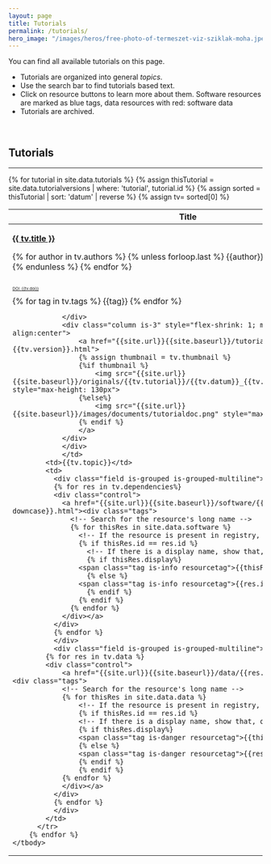 ```yaml
---
layout: page
title: Tutorials 
permalink: /tutorials/
hero_image: "/images/heros/free-photo-of-termeszet-viz-sziklak-moha.jpeg"
---
```



<!-- Read in dependencies for the table -->
<script src="{{site.url}}{{site.baseurl}}/assets/js/jquery-3.7.0.js"></script>  <!--Add JQuery-->
<script src="{{site.url}}{{site.baseurl}}/assets/js/jquery.dataTables.min.js"></script>
<link rel="stylesheet" type="text/css" href="{{site.url}}{{site.baseurl}}/assets/css/jquery.dataTables.min.css" />



<div class="content" markdown="1">
You can find all available tutorials on this page.
  
- Tutorials are organized into general *topics*. 
- Use the search bar to find tutorials based text.
- Click on resource buttons to learn more about them. Software resources are marked as blue tags, data resources with red: <span class="tag is-info">software</span> <span class="tag is-danger">data</span>
- Tutorials are archived. 

</div>

<br>

<div class="box">
  <h2 id="tutorials">Tutorials</h2>
  <hr>
  <!-- Filter out the relevant tutorials-->

  <table class="display" id="my-table">
	<thead>
		<tr><th>Title</th><th>Topic</th><th>Resources</th></tr>
	</thead>
	<tbody>
	<!-- go through all ttutorials -->
	  {% for tutorial in site.data.tutorials %}
		  <!-- find tutorialversions of this tutorial -->
		{% assign thisTutorial = site.data.tutorialversions | where: 'tutorial', tutorial.id %}
		<!-- sort them by date and reverse, first is mot up-to-date -->
		{% assign sorted = thisTutorial | sort: 'datum' | reverse %}
		{% assign tv= sorted[0] %}
		  <tr style="min-height:200px">
			<td style="text-align: left"> 
				<div class="columns">
				<div class="column is-9">
				<a href="{{site.url}}{{site.baseurl}}/tutorials/{{tv.tutorial}}-{{tv.version}}.html">
				<p><strong>{{ tv.title }} </strong></p>
				</a>
				<div>
				{% for author in tv.authors %}
					{% unless forloop.last %}
						{{author}},&nbsp;
					{% else %}
						{{author}}
					{% endunless %}
				{% endfor %}
				</div>
				<p></p>
			  <div class="field is-grouped is-grouped-multiline">
			    <a href="https://doi.org/{{tv.doi}}">
					<div class="control">
						<div class="tags has-addons" style="margin-bottom:8px;flex-wrap:nowrap;padding-top:0.25rem">
							<span class="tag is-dark is-small" style="font-size:0.5rem">DOI</span>
							<span class="tag is-info is-small" style="font-size:0.5rem">{{tv.doi}}</span>
						</div>
					</div>
				</a> 
				</div>
				<div class="tags">
				{% for tag in tv.tags %}
					<span class="tag is-white is-small">{{tag}}</span>
				{% endfor %}
				</div>
				
				
				</div>
				<div class="column is-3" style="flex-shrink: 1; min-height:130px; text-align:center">
					<a href="{{site.url}}{{site.baseurl}}/tutorials/{{tv.tutorial}}-{{tv.version}}.html">
					{% assign thumbnail = tv.thumbnail %}
					{%if thumbnail %}
						<img src="{{site.url}}{{site.baseurl}}/originals/{{tv.tutorial}}/{{tv.datum}}_{{tv.version}}/{{thumbnail}}" style="max-height: 130px">
					{%else%}
						<img src="{{site.url}}{{site.baseurl}}/images/documents/tutorialdoc.png" style="max-height: 130px">
					{% endif %}
					</a>
				</div>
				</div>
				</td>
			<td>{{tv.topic}}</td>
			<td>
			  <div class="field is-grouped is-grouped-multiline">
			  {% for res in tv.dependencies%}
			  <div class="control">
				<a href="{{site.url}}{{site.baseurl}}/software/{{res.id | downcase}}.html"><div class="tags">
				  <!-- Search for the resource's long name -->
				  {% for thisRes in site.data.software %}
					<!-- If the resource is present in registry, showi it -->
					{% if thisRes.id == res.id %}
					  <!-- If there is a display name, show that, otherwise use ID -->
					  {% if thisRes.display%}
					<span class="tag is-info resourcetag">{{thisRes.display}}</span>
					  {% else %}
					<span class="tag is-info resourcetag">{{res.id}}</span>
					  {% endif %}
					{% endif %}
				  {% endfor %}
				</div></a>
			  </div>
			  {% endfor %}
			  </div>
			  <div class="field is-grouped is-grouped-multiline">
			{% for res in tv.data %}
			<div class="control">
				<a href="{{site.url}}{{site.baseurl}}/data/{{res.id | downcase}}.html"><div class="tags">
				<!-- Search for the resource's long name -->
				{% for thisRes in site.data.data %}
					<!-- If the resource is present in registry, showi it -->
					{% if thisRes.id == res.id %}
					<!-- If there is a display name, show that, otherwise use ID -->
					{% if thisRes.display%}
					<span class="tag is-danger resourcetag">{{thisRes.display}}</span>
					{% else %}
					<span class="tag is-danger resourcetag">{{res.id}}</span>
					{% endif %}
					{% endif %}
				{% endfor %}
				</div></a>
			  </div>
			  {% endfor %}
			  </div>
			</td>
		  </tr>
		{% endfor %}
	</tbody>
  </table>

<!-- </div>  close column -->
<!-- </div> close columns -->


</div> <!-- close content -->


<!-- Modification script for the data-table -->
<script>
new DataTable('#my-table');
</script>
